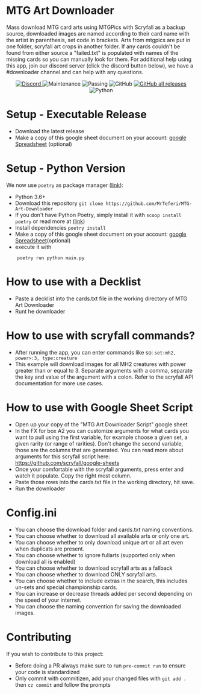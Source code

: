 # MTG Art Downloader
Mass download MTG card arts using MTGPics with Scryfall as a backup source, downloaded images are named according to their card name with the artist in parenthesis, set code in brackets. Arts from mtgpics are put in one folder, scryfall art crops in another folder. If any cards couldn't be found from either source a "failed.txt" is populated with names of the missing cards so you can manually look for them. For additional help using this app, join our discord server (click the discord button below), we have a #downloader channel and can help with any questions.

<p align="center">
  <a href="http://mprox.link/discord">
    <img alt="Discord" src="https://img.shields.io/discord/889831317066358815?label=Discord&style=plastic">
  </a>
  <img alt="Maintenance" src="https://img.shields.io/badge/Maintained%3F-yes-brightgreen?style=plastic">
  <img alt="Passing" src="https://img.shields.io/github/workflow/status/MrTeferi/MTG-Art-Downloader/Python%20application?style=plastic">
  <img alt="GitHub" src="https://img.shields.io/github/license/MrTeferi/MTG-Art-Downloader?color=1082C2&style=plastic">
  <a href="https://github.com/MrTeferi/MTG-Art-Downloader/releases">
    <img alt="GitHub all releases" src="https://img.shields.io/github/downloads/MrTeferi/MTG-Art-Downloader/total?style=plastic">
  </a>
  <img alt="Python" src="https://img.shields.io/badge/python-3.6%2B-yellow?style=plastic">
</p>

# Setup - Executable Release
- Download the latest release
- Make a copy of this google sheet document on your account:  [google Spreadsheet][3] (optional)

# Setup - Python Version
We now use `poetry` as package manager ([link][1]):
- Python 3.6+
- Download this repository `git clone https://github.com/MrTeferi/MTG-Art-Downloader`
- If you don't have Python Poetry, simply install it with `scoop install poetry` or read more at ([link][1])
- Install dependencies `poetry install`
- Make a copy of this google sheet document on your account: [google Spreadsheet][2](optional)
- execute it with
```
    poetry run python main.py
```

# How to use with a Decklist
- Paste a decklist into the cards.txt file in the working directory of MTG Art Downloader
- Runt he downloader

# How to use with scryfall commands?
- After running the app, you can enter commands like so:
`set:mh2, power>:3, type:creature`
- This example will download images for all MH2 creatures with power greater than or equal to 3. Separate arguments with a comma, separate the key and value of the argument with a colon. Refer to the scryfall API documentation for more use cases.

# How to use with Google Sheet Script
- Open up your copy of the "MTG Art Downloader Script" google sheet
- In the FX for box A2 you can customize arguments for what cards you want to pull using the first variable, for example choose a given set, a given rarity (or range of rarities). Don't change the second variable, those are the columns that are generated. You can read more about arguments for this scryfall script here: https://github.com/scryfall/google-sheets
- Once your comfortable with the scryfall arguments, press enter and watch it populate. Copy the right most column.
- Paste those rows into the cards.txt file in the working directory, hit save.
- Run the downloader

# Config.ini
- You can choose the download folder and cards.txt naming conventions.
- You can choose whether to download all available arts or only one art.
- You can choose whether to only download unique art or all art even when duplicats are present.
- You can choose whether to ignore fullarts (supported only when download all is enabled)
- You can choose whether to download scryfall arts as a fallback
- You can choose whether to download ONLY scryfall arts.
- You can choose whether to include extras in the search, this includes un-sets and special championship cards.
- You can increase or decrease threads added per second depending on the speed of your internet.
- You can choose the naming convention for saving the downloaded images.

# Contributing
If you wish to contribute to this project:
- Before doing a PR always make sure to run `pre-commit run` to ensure your code is standardized
- Only commit with commitizen, add your changed files with `git add .` then `cz commit` and follow the prompts

[1]: https://python-poetry.org/docs/basic-usage/
[2]: https://docs.google.com/spreadsheets/d/1Gss4pwJZL_WzjNVFx6uDAviu1gpJdfN1fQUHbwNJl2o
[3]: https://docs.google.com/spreadsheets/d/1QnVoQ1gvz1N4TKnkJJ44_FHomy0gNoxZlaPSkua4Rmk
